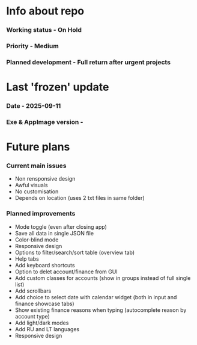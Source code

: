 # Info about repo
### Working status - On Hold
### Priority - Medium
### Planned development - Full return after urgent projects
# Last 'frozen' update
### Date - 2025-09-11 
### Exe & AppImage version - 
# Future plans
### Current main issues
- Non rensponsive design
- Awful visuals 
- No customisation
- Depends on location (uses 2 txt files in same folder)
### Planned improvements
- Mode toggle (even after closing app)
- Save all data in single JSON file
- Color-blind mode
- Responsive design
- Options to filter/search/sort table (overview tab)
- Help tabs
- Add keyboard shortcuts
- Option to delet account/finance from GUI
- Add custom classes for accounts (show in groups instead of full single list)
- Add scrollbars
- Add choice to select date with calendar widget (both in input and finance showcase tabs)
- Show existing finance reasons when typing (autocomplete reason by account type)
- Add light/dark modes
- Add RU and LT languages
- Responsive design